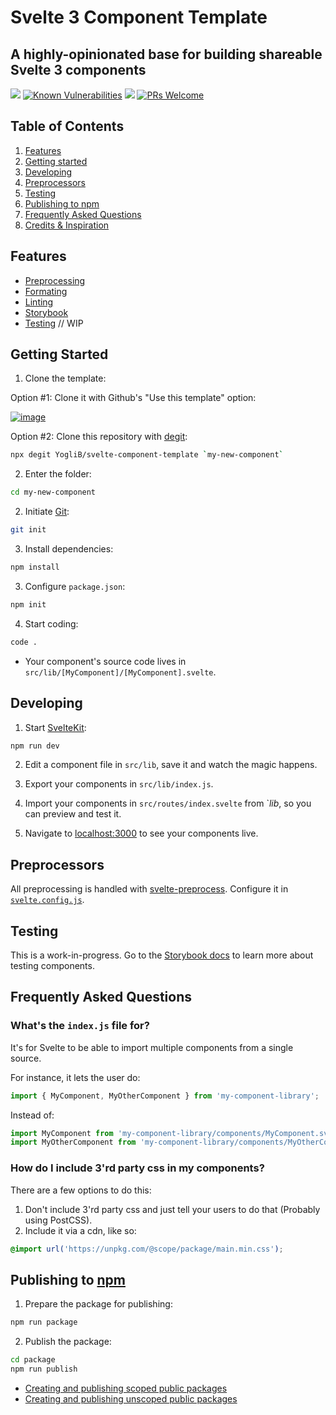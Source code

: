 # Svelte 3 Component Template
## A highly-opinionated base for building shareable Svelte 3 components

[![](https://github.com/YogliB/svelte-component-template/workflows/Node%20CI/badge.svg)](https://github.com/YogliB/svelte-component-template/actions?query=workflow%3A%22Node+CI%22)
[![Known Vulnerabilities](https://snyk.io/test/github/YogliB/svelte-component-template/badge.svg)](https://snyk.io/test/github/YogliB/svelte-component-template)
[![](https://badgen.net/dependabot/YogliB/svelte-component-template/?icon=dependabot)](https://dependabot.com/)
[![PRs Welcome](https://img.shields.io/badge/PRs-welcome-brightgreen.svg)](http://makeapullrequest.com)

## Table of Contents

1. [Features](#features)
1. [Getting started](#getting-started)
1. [Developing](#developing)
1. [Preprocessors](#preprocessors)
1. [Testing](#testing)
1. [Publishing to npm](#publishing-to-npm)
1. [Frequently Asked Questions](#frequently-asked-questions)
1. [Credits & Inspiration](#credits-&-inspiration)

## Features

-   [Preprocessing](https://github.com/sveltejs/svelte-preprocess/blob/main/README.md)
-   [Formating](https://github.com/sveltejs/prettier-plugin-svelte)
-   [Linting](https://github.com/sveltejs/eslint-plugin-svelte3)
-   [Storybook](https://storybook.js.org/docs/svelte/get-started/introduction)
-   [Testing](https://storybook.js.org/docs/svelte/workflows/testing-with-storybook) // WIP

## Getting Started

1. Clone the template:

Option #1: Clone it with Github's "Use this template" option:

[![image](https://user-images.githubusercontent.com/10498929/131304421-07a7f57c-4faa-4900-9a09-f7a1067e886c.png)](https://github.com/YogliB/svelte-component-template/generate)

Option #2: Clone this repository with [degit](https://github.com/Rich-Harris/degit):

```bash
npx degit YogliB/svelte-component-template `my-new-component`
```

2. Enter the folder:

```bash
cd my-new-component
```

2. Initiate [Git](https://git-scm.com/):

```bash
git init
```

3. Install dependencies:

```bash
npm install
```

3. Configure `package.json`:

```bash
npm init
```

4. Start coding:

```bash
code .
```

-   Your component's source code lives in `src/lib/[MyComponent]/[MyComponent].svelte`.

## Developing

1. Start [SvelteKit](https://kit.svelte.dev/):

```bash
npm run dev
```

2. Edit a component file in `src/lib`, save it and watch the magic happens.

3. Export your components in `src/lib/index.js`.

4. Import your components in `src/routes/index.svelte` from `$lib$, so you can preview and test it.

5. Navigate to [localhost:3000](http://localhost:3000) to see your components live.

## Preprocessors

All preprocessing is handled with [svelte-preprocess](https://github.com/sveltejs/svelte-preprocess).
Configure it in [`svelte.config.js`](https://kit.svelte.dev/docs#configuration).

## Testing

This is a work-in-progress.
Go to the [Storybook docs](https://storybook.js.org/docs/svelte/workflows/testing-with-storybook) to learn more about testing components.

## Frequently Asked Questions

### What's the `index.js` file for?

It's for Svelte to be able to import multiple components from a single source.

For instance, it lets the user do:

```javascript
import { MyComponent, MyOtherComponent } from 'my-component-library';
```

Instead of:

```javascript
import MyComponent from 'my-component-library/components/MyComponent.svelte';
import MyOtherComponent from 'my-component-library/components/MyOtherComponent';
```

### How do I include 3'rd party css in my components?

There are a few options to do this:

1. Don't include 3'rd party css and just tell your users to do that (Probably using PostCSS).
2. Include it via a cdn, like so:

```css
@import url('https://unpkg.com/@scope/package/main.min.css');
```

## Publishing to [npm](https://www.npmjs.com)

1. Prepare the package for publishing:

```bash
npm run package
```

2. Publish the package:

```bash
cd package
npm run publish
```

-   [Creating and publishing scoped public packages](https://docs.npmjs.com/creating-and-publishing-scoped-public-packages)
-   [Creating and publishing unscoped public packages](https://docs.npmjs.com/creating-and-publishing-unscoped-public-packages)
